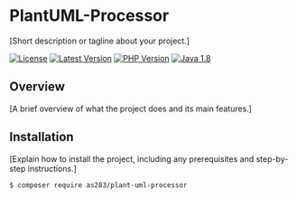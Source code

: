 # PlantUML-Processor

[Short description or tagline about your project.]

[![License](https://img.shields.io/badge/license-MIT-blue.svg)](LICENSE)
[![Latest Version](https://img.shields.io/github/v/release/as283-ua/PlantUML-Processor.svg)](https://github.com/as283-ua/PlantUML-Processor/releases)
[![PHP Version](https://img.shields.io/badge/php-%3E%3D8.1-blue.svg)](https://www.php.net/)
[![Java 1.8](https://img.shields.io/badge/Java-1.8-orange.svg)](https://www.oracle.com/java/technologies/javase-jdk8-downloads.html)


## Overview

[A brief overview of what the project does and its main features.]

## Installation

[Explain how to install the project, including any prerequisites and step-by-step instructions.]

```bash
$ composer require as283/plant-uml-processor